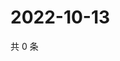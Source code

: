 # 2022-10-13

共 0 条

<!-- BEGIN WEIBO -->
<!-- 最后更新时间 Thu Oct 13 2022 04:22:22 GMT+0800 (China Standard Time) -->

<!-- END WEIBO -->
